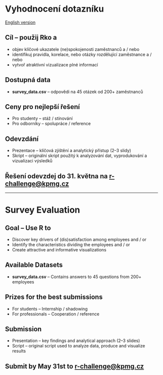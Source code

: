 # Vyhodnocení dotazníku

[English version](#survey-evaluation)

## Cíl – použij Rko a 
* objev klíčové ukazatele (ne)spokojenosti zaměstnanců a / nebo
* identifikuj pravidla, korelace, nebo otázky rozdělující zaměstnance a / nebo
* vytvoř atraktivní vizualizace plné informací

## Dostupná data

* **survey_data.csv** – odpovědi na 45 otázek od 200+ zaměstnanců
 
## Ceny pro nejlepší řešení

* Pro studenty – stáž / stínování 
* Pro odborníky – spolupráce / reference 

## Odevzdání

* Prezentace – klíčová zjištění a analytický přístup (2–3 slidy) 
* Skript – originální skript použitý k analyzování dat, vyprodukování a vizualizaci výsledků

## Řešení odevzdej do 31. května na r-challenge@kpmg.cz 


---


# Survey Evaluation

## Goal – Use R to
* Discover key drivers of (dis)satisfaction among employees and / or
* Identify the characteristics dividing the employees and / or
* Create attractive and informative visualizations

## Available Datasets

* **survey_data.csv** – Contains answers to 45 questions from 200+ employees

## Prizes for the best submissions

* For students – Internship / shadowing
* For professionals – Cooperation / reference

## Submission

* Presentation – key findings and analytical approach (2–3 slides) 
* Script – original script used to analyze data, produce and visualize results

## Submit by May 31st to r-challenge@kpmg.cz 

